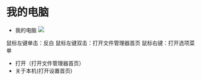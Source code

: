# 我的电脑

- 我的电脑
![](../pic/zhuomian/Screenshot_2016-12-28-09-37-24.png)

鼠标左键单击：反白
鼠标左键双击：打开文件管理器首页
鼠标右键：打开选项菜单
- 打开（打开文件管理器首页）
- 关于本机(打开设置首页)
